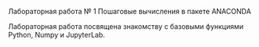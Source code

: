Лабораторная работа № 1
Пошаговые вычисления в пакете ANACONDA

Лабораторная работа посвящена знакомству с базовыми функциями Python, Numpy и JupyterLab.
